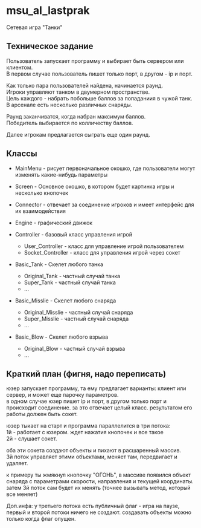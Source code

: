 # msu_al_lastprak

Сетевая игра "Танки"
## Техническое задание

Пользователь запускает программу и выбирает быть сервером или клиентом.  
В первом случае пользователь пишет только порт, в другом - ip и порт.  

Как только пара пользователей найдена, начинается раунд.  
Игроки управляют танком в двумерном пространстве.  
Цель каждого - набрать побольше баллов за попаданиия в чужой танк.  
В арсенале есть несколько различных снаряды.  

Раунд заканчиватся, когда набран максимум баллов.  
Победитель выбирается по колличеству баллов.  

Далее игрокам предлагается сыграть еще один раунд.  

## Классы
* MainMenu - рисует первоначальное окошко, где пользователи могут изменять какие-нибудь параметры  
* Screen - Основное окошко, в котором будет картинка игры и несколько кнопочек
* Connector - отвечает за соединение игроков и имеет интерфейс для их взаимодействия  
* Engine - графический движок  
* Controller - базовый класс управления игрой  
    * User_Controller - класс для управление игрой пользователем  
    * Socket_Controller - класс для управления игрой через сокет  

* Basic_Tank - Скелет любого танка  
    * Original_Tank - частный случай танка  
    * Super_Tank - частный случай танка  
    * ...  
* Basic_Misslie - Скелет любого снаряда  
    * Original_Misslie - частный случай снаряда  
    * Super_Misslie - частный случай снаряда  
    * ...  
* Basic_Blow - Скелет любого взрыва  
    * Original_Blow - частный случай взрыва  
    * ...  

## Краткий план (фигня, надо переписать)  
юзер запускает программу, та ему предлагает варианты: клиент или сервер, и может еще парочку параметров.  
в одном случае юзер пишет ip и порт, в другом только порт и происходит соединение. за это отвечает целый класс. результатом его работы должен быть сокет.  

юзер тыкает на старт и программа параллелится в три потока:  
1й - работает с юзером. ждет нажатия кнопочек и все такое  
2й - слушает сокет.  

оба эти сокета создают объекты и пихают в расшаренный массив.  
3й поток управляет этими объектами, меняет там, передвигает и удаляет.  

к примеру ты жмякнул кнопочку "ОГОНЬ", в массиве появился объект снаряда с параметрами скорости, направления и текущей координаты.  
затем 3й поток сам будет их менять (точнее вызывать метод, который все меняет)  

Доп.инфа: у третьего потока есть публичный флаг - игра на паузе, первый и второй потоки ничего не создают. создавать объекты можно только когда флаг опущен.  
